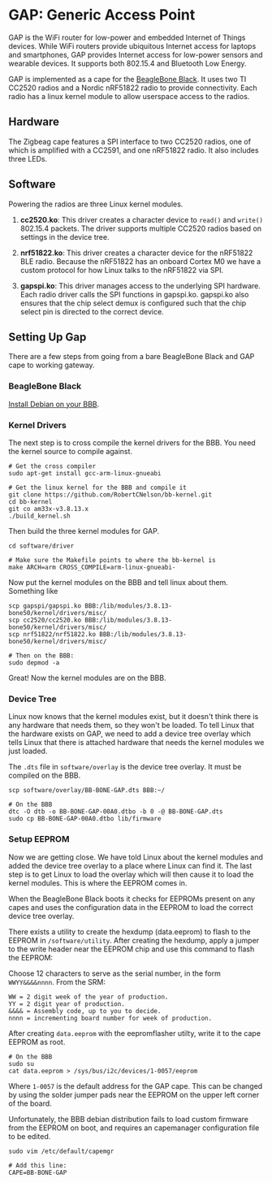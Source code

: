 GAP: Generic Access Point
=========================

GAP is the WiFi router for low-power and embedded Internet of Things devices.
While WiFi routers provide ubiquitous Internet access for laptops and
smartphones, GAP provides Internet access for low-power sensors and wearable
devices. It supports both 802.15.4 and Bluetooth Low Energy.

GAP is implemented as a cape for the
[BeagleBone Black](http://beagleboard.org/black). It uses two TI CC2520 radios
and a Nordic nRF51822 radio to provide connectivity. Each radio has a linux
kernel module to allow userspace access to the radios.

Hardware
--------

The Zigbeag cape features a SPI interface to two CC2520
radios, one of which is amplified with a CC2591, and one nRF51822 radio.
It also includes three LEDs.


Software
--------

Powering the radios are three Linux kernel modules.

1. **cc2520.ko**: This driver creates a character device to `read()` and `write()`
802.15.4 packets. The driver supports multiple CC2520 radios based on settings
in the device tree.

2. **nrf51822.ko**: This driver creates a character device for the nRF51822
BLE radio. Because the nRF51822 has an onboard Cortex M0 we have a custom
protocol for how Linux talks to the nRF51822 via SPI.

3. **gapspi.ko**: This driver manages access to the underlying SPI hardware.
Each radio driver calls the SPI functions in gapspi.ko. gapspi.ko also ensures
that the chip select demux is configured such that the chip select pin is
directed to the correct device.



Setting Up Gap
--------------

There are a few steps from going from a bare BeagleBone Black and GAP cape
to working gateway.

### BeagleBone Black

[Install Debian on your BBB](http://beagleboard.org/latest-images).

### Kernel Drivers

The next step is to cross compile the kernel drivers for the BBB. You need
the kernel source to compile against.

	# Get the cross compiler
	sudo apt-get install gcc-arm-linux-gnueabi

	# Get the linux kernel for the BBB and compile it
    git clone https://github.com/RobertCNelson/bb-kernel.git
    cd bb-kernel
    git co am33x-v3.8.13.x
    ./build_kernel.sh

Then build the three kernel modules for GAP.

    cd software/driver

    # Make sure the Makefile points to where the bb-kernel is
    make ARCH=arm CROSS_COMPILE=arm-linux-gnueabi-

Now put the kernel modules on the BBB and tell linux about them. Something like

    scp gapspi/gapspi.ko BBB:/lib/modules/3.8.13-bone50/kernel/drivers/misc/
    scp cc2520/cc2520.ko BBB:/lib/modules/3.8.13-bone50/kernel/drivers/misc/
    scp nrf51822/nrf51822.ko BBB:/lib/modules/3.8.13-bone50/kernel/drivers/misc/

    # Then on the BBB:
    sudo depmod -a

Great! Now the kernel modules are on the BBB.


### Device Tree

Linux now knows that the kernel modules exist, but it doesn't think there is
any hardware that needs them, so they won't be loaded. To tell Linux that
the hardware exists on GAP, we need to add a device tree overlay which tells
Linux that there is attached hardware that needs the kernel modules we just
loaded.

The `.dts` file in `software/overlay` is the device tree overlay. It must
be compiled on the BBB.

    scp software/overlay/BB-BONE-GAP.dts BBB:~/

    # On the BBB
    dtc -O dtb -o BB-BONE-GAP-00A0.dtbo -b 0 -@ BB-BONE-GAP.dts
    sudo cp BB-BONE-GAP-00A0.dtbo lib/firmware


### Setup EEPROM

Now we are getting close. We have told Linux about the kernel modules
and added the device tree overlay to a place where Linux can find it.
The last step is to get Linux to load the overlay which will then cause
it to load the kernel modules. This is where the EEPROM comes in.

When the BeagleBone Black boots it checks for EEPROMs present on any capes
and uses the configuration data in the EEPROM to load the correct device
tree overlay.

There exists a utility to create the hexdump (data.eeprom) to flash to the
EEPROM in `/software/utility`. After creating the hexdump, apply a jumper
to the write header near the EEPROM chip and use this command to flash the
EEPROM:

Choose 12 characters to serve as the serial number, in 
the form `WWYY&&&&nnnn`. From the SRM:

    WW = 2 digit week of the year of production.
    YY = 2 digit year of production.
    &&&& = Assembly code, up to you to decide.
    nnnn = incrementing board number for week of production.

After creating `data.eeprom` with the eepromflasher utilty, write it to the
cape EEPROM as root.

    # On the BBB
    sudo su
    cat data.eeprom > /sys/bus/i2c/devices/1-0057/eeprom

Where `1-0057` is the default address for the GAP cape. This can be changed
by using the solder jumper pads near the EEPROM on the upper left corner of the
board.

Unfortunately, the BBB debian distribution fails to load custom firmware from
the EEPROM on boot, and requires an capemanager configuration file to be
edited.

    sudo vim /etc/default/capemgr

    # Add this line:
    CAPE=BB-BONE-GAP


<!--


### EEPROM

The capes feature EEPROM that will allow for the BeagleBone capemgr to auto load the driver
and configure pins on boot, in accordance with the Beaglebone Black SRM. There
exists a utility to create the hexdump (data.eeprom) to flash to the EEPROM in
beaglebone-cc2520/software/utility. After creating the hexdump, apply a jumper
to the write header and use this command to flash the EEPROM:

```bash
cat data.eeprom > /sys/bus/i2c/devices/1-0057/eeprom
```

Where 1-0057 is the default address for the Zigbeag cape. This can be changed by
using the solder jumper pads on the upper left corner of the board.


Software
--------

### Install

This guide assumes the default Angstrom distro running under root.<br/>
Clone the repo to wherever you feel fit:

```bash
git clone https://github.com/lab11/beaglebone-cc2520.git
```

Note: you may have to follow the directions [here](http://derekmolloy.ie/fixing-git-and-curl-certificates-problem-on-beaglebone-blac/) to get git working correctly.

An install script is located in /software. <br/>
The script will copy the Device Tree Overlay (DTO) to /lib/firmware, and the driver to /lib/modules/KERNEL_VERSION, where KERNEL_VERSION is your current running kernel version number. <br/>
Navigate to software/ and run the install script:

```bash
cd beaglebone-cc2520/software/
./install
```

If using the Zigbeag cape with configured EEPROM, just plug it in and reboot the beaglebone and your board will be fully functional.

If EEPROM is not configured, to load the Device Tree Overlay manually:

```bash
echo BB-BONE-CC2520 > /sys/devices/bone_capemgr.9/slots
```
This command should complete with no output.
To check that the DTO has loaded, run:

```bash
cat /sys/devices/bone_capemgr.9/slots
```
Note: bone_capemgr.9 may actually be bone_capemgr.8 for different beaglebones. <br/>
You should check to see that there is now an override board in a slot after the virtual HDMI cape. <br/>
Here is my output:

```
 0: 54:PF---
 1: 55:PF---
 2: 56:PF---
 3: 57:PF---
 4: ff:P-O-L Bone-LT-eMMC-2G,00A0,Texas Instrument,BB-BONE-EMMC-2G
 5: ff:P-O-L Bone-Black-HDMI,00A0,Texas Instrument,BB-BONELT-HDMI
 7: ff:P-O-L Override Board Name,00A0,Override Manuf,BB-BONE-CC2520
```

Now that the DTO is loaded, the pins are now muxed correctly for the cc2520 board. We can now load the driver with:

```bash
modprobe cc2520
```

This command should complete with no output. <br/>
You can check that the driver loaded successfully with:

```bash
lsmod
```


#### Testing
You should now have a functioning Zigbeag cape. There are test programs located in software/driver/tests. Try running the write and read program on two beaglebones, and you should be able to see them talking to each other.

#### Install Issues
If you run into issues with any of the above commands, check dmesg for any output from the kernel. <br/>
Run this to check for issues with loading the DTO:

```bash
dmesg | grep bone_capemgr
```

Run this to check for issues with loading the driver:

```bash
dmesg | grep cc2520
```

### Kernel Module

In order to support the CC2520, you need the kernel module located in software/driver. The install script will automatically copy this into /lib/modules/KERNEL_VERSION. <br/>
This driver has been adapted from the [Linux CC2520 Driver](https:/github.com/ab500/linux-cc2520-driver). <br/>
If you would like to compile the driver from source, there is some setup involved.
I've found it easiest to use a symlink and compile from the current kernel on the Beaglebone.

```bash
opkg update
opkg upgrade
```
It would be a good idea to reboot at this point

```bash
opkg install kernel-headers
opkg install kernel-dev
cd /usr/src/kernel
make scripts
ln -s /usr/src/kernel /lib/modules/$(uname -r)/build
```

You can then navigate to beaglebone-cc2520/software/driver and run make to compile the driver. Make sure you re-run the install script, which will copy cc2520.ko to /lib/modules/KERNEL_VERSION and run depmod -a to register the driver with your system. -->